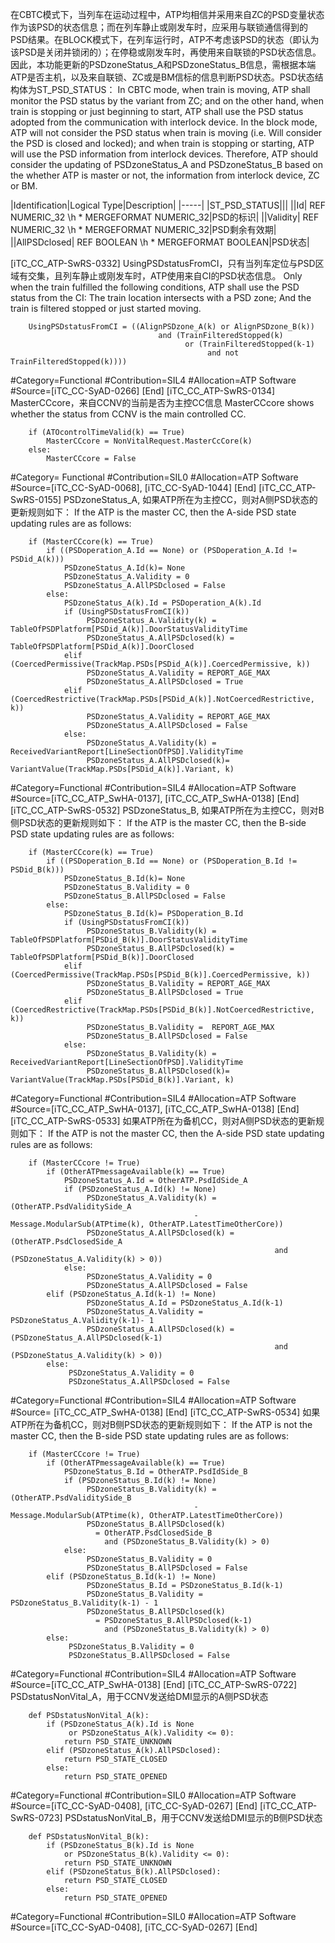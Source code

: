 ﻿
在CBTC模式下，当列车在运动过程中，ATP均相信并采用来自ZC的PSD变量状态作为该PSD的状态信息；而在列车静止或刚发车时，应采用与联锁通信得到的PSD结果。在BLOCK模式下，在列车运行时，ATP不考虑该PSD的状态（即认为该PSD是关闭并锁闭的）；在停稳或刚发车时，再使用来自联锁的PSD状态信息。因此，本功能更新的PSDzoneStatus_A和PSDzoneStatus_B信息，需根据本端ATP是否主机，以及来自联锁、ZC或是BM信标的信息判断PSD状态。PSD状态结构体为ST_PSD_STATUS：
In CBTC mode, when train is moving, ATP shall monitor the PSD status by the variant from ZC; and on the other hand, when train is stopping or just beginning to start, ATP shall use the PSD status adopted from the communication with interlock device. In the block mode, ATP will not consider the PSD status when train is moving (i.e. Will consider the PSD is closed and locked); and when train is stopping or starting, ATP will use the PSD information from interlock devices. Therefore, ATP should consider the updating of PSDzoneStatus_A and PSDzoneStatus_B based on the whether ATP is master or not, the information from interlock device, ZC or BM.

|Identification|Logical Type|Description|
|-----|
|ST_PSD_STATUS|||
||Id| REF NUMERIC_32 \h  \* MERGEFORMAT NUMERIC_32|PSD的标识|
||Validity| REF NUMERIC_32 \h  \* MERGEFORMAT NUMERIC_32|PSD剩余有效期|
||AllPSDclosed| REF BOOLEAN \h  \* MERGEFORMAT BOOLEAN|PSD状态|

[iTC_CC_ATP-SwRS-0332]
UsingPSDstatusFromCI，只有当列车定位与PSD区域有交集，且列车静止或刚发车时，ATP使用来自CI的PSD状态信息。
Only when the train fulfilled the following conditions, ATP shall use the PSD status from the CI:
The train location intersects with a PSD zone;
And the train is filtered stopped or just started moving.
```
	UsingPSDstatusFromCI = ((AlignPSDzone_A(k) or AlignPSDzone_B(k))
	                             and (TrainFilteredStopped(k)
	                                   or (TrainFilteredStopped(k-1)
	                                        and not TrainFilteredStopped(k))))
```
\#Category=Functional
\#Contribution=SIL4
\#Allocation=ATP Software
\#Source=[iTC_CC-SyAD-0266]
[End]
[iTC_CC_ATP-SwRS-0134]
MasterCCcore，来自CCNV的当前是否为主控CC信息
MasterCCcore shows whether the status from CCNV is the main controlled CC.
```
	if (ATOcontrolTimeValid(k) == True)
	    MasterCCcore = NonVitalRequest.MasterCcCore(k)
	else:
	    MasterCCcore = False
```
\#Category= Functional
\#Contribution=SIL0
\#Allocation=ATP Software
\#Source=[iTC_CC-SyAD-0068], [iTC_CC-SyAD-1044]
[End]
[iTC_CC_ATP-SwRS-0155]
PSDzoneStatus_A, 如果ATP所在为主控CC，则对A侧PSD状态的更新规则如下： 
If the ATP is the master CC, then the A-side PSD state updating rules are as follows:
```
	if (MasterCCcore(k) == True)
	    if ((PSDoperation_A.Id == None) or (PSDoperation_A.Id != PSDid_A(k)))
	        PSDzoneStatus_A.Id(k)= None
	        PSDzoneStatus_A.Validity = 0
	        PSDzoneStatus_A.AllPSDclosed = False
	    else:
	        PSDzoneStatus_A(k).Id = PSDoperation_A(k).Id
	        if (UsingPSDstatusFromCI(k))
	             PSDzoneStatus_A.Validity(k) = TableOfPSDPlatform[PSDid_A(k)].DoorStatusValidityTime
	             PSDzoneStatus_A.AllPSDclosed(k) = TableOfPSDPlatform[PSDid_A(k)].DoorClosed
	        elif (CoercedPermissive(TrackMap.PSDs[PSDid_A(k)].CoercedPermissive, k))
	             PSDzoneStatus_A.Validity = REPORT_AGE_MAX
	             PSDzoneStatus_A.AllPSDclosed = True
	        elif (CoercedRestrictive(TrackMap.PSDs[PSDid_A(k)].NotCoercedRestrictive, k))
	             PSDzoneStatus_A.Validity = REPORT_AGE_MAX
	             PSDzoneStatus_A.AllPSDclosed = False
	        else:
	             PSDzoneStatus_A.Validity(k) = ReceivedVariantReport[LineSectionOfPSD].ValidityTime
	             PSDzoneStatus_A.AllPSDclosed(k)= VariantValue(TrackMap.PSDs[PSDid_A(k)].Variant, k)
```
\#Category=Functional
\#Contribution=SIL4
\#Allocation=ATP Software
\#Source=[iTC_CC_ATP_SwHA-0137], [iTC_CC_ATP_SwHA-0138]
[End]
[iTC_CC_ATP-SwRS-0532]
PSDzoneStatus_B, 如果ATP所在为主控CC，则对B侧PSD状态的更新规则如下： 
If the ATP is the master CC, then the B-side PSD state updating rules are as follows:
```
	if (MasterCCcore(k) == True)
	    if ((PSDoperation_B.Id == None) or (PSDoperation_B.Id != PSDid_B(k)))
	        PSDzoneStatus_B.Id(k)= None
	        PSDzoneStatus_B.Validity = 0
	        PSDzoneStatus_B.AllPSDclosed = False
	    else:
	        PSDzoneStatus_B.Id(k)= PSDoperation_B.Id
	        if (UsingPSDstatusFromCI(k))
	             PSDzoneStatus_B.Validity(k) = TableOfPSDPlatform[PSDid_B(k)].DoorStatusValidityTime
	             PSDzoneStatus_B.AllPSDclosed(k) = TableOfPSDPlatform[PSDid_B(k)].DoorClosed
	        elif (CoercedPermissive(TrackMap.PSDs[PSDid_B(k)].CoercedPermissive, k))
	             PSDzoneStatus_B.Validity = REPORT_AGE_MAX
	             PSDzoneStatus_B.AllPSDclosed = True
	        elif (CoercedRestrictive(TrackMap.PSDs[PSDid_B(k)].NotCoercedRestrictive, k))
	             PSDzoneStatus_B.Validity =  REPORT_AGE_MAX
	             PSDzoneStatus_B.AllPSDclosed = False
	        else:
	             PSDzoneStatus_B.Validity(k) = ReceivedVariantReport[LineSectionOfPSD].ValidityTime
	             PSDzoneStatus_B.AllPSDclosed(k)= VariantValue(TrackMap.PSDs[PSDid_B(k)].Variant, k)
```
\#Category=Functional
\#Contribution=SIL4
\#Allocation=ATP Software
\#Source=[iTC_CC_ATP_SwHA-0137], [iTC_CC_ATP_SwHA-0138]
[End]
[iTC_CC_ATP-SwRS-0533]
如果ATP所在为备机CC，则对A侧PSD状态的更新规则如下：
If the ATP is not the master CC, then the A-side PSD state updating rules are as follows:
```
	if (MasterCCcore != True)
	    if (OtherATPmessageAvailable(k) == True)
	        PSDzoneStatus_A.Id = OtherATP.PsdIdSide_A
	        if (PSDzoneStatus_A.Id(k) != None)
	             PSDzoneStatus_A.Validity(k) = (OtherATP.PsdValiditySide_A
	                                     - Message.ModularSub(ATPtime(k), OtherATP.LatestTimeOtherCore))
	             PSDzoneStatus_A.AllPSDclosed(k) = (OtherATP.PsdClosedSide_A
	                                                       and (PSDzoneStatus_A.Validity(k) > 0))
	        else:
	             PSDzoneStatus_A.Validity = 0
	             PSDzoneStatus_A.AllPSDclosed = False
	    elif (PSDzoneStatus_A.Id(k-1) != None)
	             PSDzoneStatus_A.Id = PSDzoneStatus_A.Id(k-1)
	             PSDzoneStatus_A.Validity = PSDzoneStatus_A.Validity(k-1)- 1
	             PSDzoneStatus_A.AllPSDclosed(k) = (PSDzoneStatus_A.AllPSDclosed(k-1)
	                                                       and (PSDzoneStatus_A.Validity(k) > 0))
	    else:
	         PSDzoneStatus_A.Validity = 0
	         PSDzoneStatus_A.AllPSDclosed = False
```
\#Category=Functional
\#Contribution=SIL4
\#Allocation=ATP Software
\#Source= [iTC_CC_ATP_SwHA-0138]
[End]
[iTC_CC_ATP-SwRS-0534]
如果ATP所在为备机CC，则对B侧PSD状态的更新规则如下： 
If the ATP is not the master CC, then the B-side PSD state updating rules are as follows:
```
	if (MasterCCcore != True)
	    if (OtherATPmessageAvailable(k) == True)
	        PSDzoneStatus_B.Id = OtherATP.PsdIdSide_B
	        if (PSDzoneStatus_B.Id(k) != None)
	             PSDzoneStatus_B.Validity(k) = (OtherATP.PsdValiditySide_B
	                                     - Message.ModularSub(ATPtime(k), OtherATP.LatestTimeOtherCore))
	             PSDzoneStatus_B.AllPSDclosed(k)
	               = OtherATP.PsdClosedSide_B
	                 and (PSDzoneStatus_B.Validity(k) > 0)
	        else:
	             PSDzoneStatus_B.Validity = 0
	             PSDzoneStatus_B.AllPSDclosed = False
	    elif (PSDzoneStatus_B.Id(k-1) != None)
	             PSDzoneStatus_B.Id = PSDzoneStatus_B.Id(k-1)
	             PSDzoneStatus_B.Validity = PSDzoneStatus_B.Validity(k-1) - 1
	             PSDzoneStatus_B.AllPSDclosed(k)
	               = PSDzoneStatus_B.AllPSDclosed(k-1)
	                 and (PSDzoneStatus_B.Validity(k) > 0)
	    else:
	         PSDzoneStatus_B.Validity = 0
	         PSDzoneStatus_B.AllPSDclosed = False
```
\#Category=Functional
\#Contribution=SIL4
\#Allocation=ATP Software
\#Source=[iTC_CC_ATP_SwHA-0138]
[End]
[iTC_CC_ATP-SwRS-0722]
PSDstatusNonVital_A，用于CCNV发送给DMI显示的A侧PSD状态
```
	def PSDstatusNonVital_A(k):
	    if (PSDzoneStatus_A(k).Id is None
	         or PSDzoneStatus_A(k).Validity <= 0):
	        return PSD_STATE_UNKNOWN
	    elif (PSDzoneStatus_A(k).AllPSDclosed):
	        return PSD_STATE_CLOSED
	    else:
	        return PSD_STATE_OPENED
```
\#Category=Functional
\#Contribution=SIL0
\#Allocation=ATP Software
\#Source=[iTC_CC-SyAD-0408], [iTC_CC-SyAD-0267]
[End]
[iTC_CC_ATP-SwRS-0723]
PSDstatusNonVital_B，用于CCNV发送给DMI显示的B侧PSD状态
```
	def PSDstatusNonVital_B(k):
	    if (PSDzoneStatus_B(k).Id is None
	        or PSDzoneStatus_B(k).Validity <= 0):
	        return PSD_STATE_UNKNOWN
	    elif (PSDzoneStatus_B(k).AllPSDclosed):
	        return PSD_STATE_CLOSED
	    else:
	        return PSD_STATE_OPENED
```
\#Category=Functional
\#Contribution=SIL0
\#Allocation=ATP Software
\#Source=[iTC_CC-SyAD-0408], [iTC_CC-SyAD-0267]
[End]
